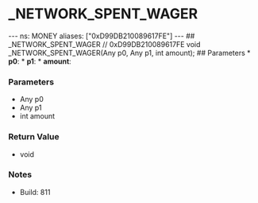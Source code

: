 # _NETWORK_SPENT_WAGER

--- ns: MONEY aliases: ["0xD99DB210089617FE"] --- ## _NETWORK_SPENT_WAGER  // 0xD99DB210089617FE void _NETWORK_SPENT_WAGER(Any p0, Any p1, int amount);   ## Parameters * **p0**: * **p1**: * **amount**:

### Parameters
* Any p0
* Any p1
* int amount

### Return Value
* void

### Notes
* Build: 811


